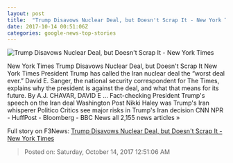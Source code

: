 ```yaml
---
layout: post
title:  "Trump Disavows Nuclear Deal, but Doesn't Scrap It - New York Times"
date: 2017-10-14 00:51:06Z
categories: google-news-top-stories
---
```


![Trump Disavows Nuclear Deal, but Doesn't Scrap It - New York Times](https://static01.nyt.com/images/2017/10/14/us/14dc-nukes-alpha/14dc-nukes-alpha-facebookJumbo-v2.jpg)

New York Times Trump Disavows Nuclear Deal, but Doesn't Scrap It New York Times President Trump has called the Iran nuclear deal the “worst deal ever.” David E. Sanger, the national security correspondent for The Times, explains why the president is against the deal, and what that means for its future. By A.J. CHAVAR, DAVID E ... Fact-checking President Trump's speech on the Iran deal Washington Post Nikki Haley was Trump's Iran whisperer Politico Critics see major risks in Trump's Iran decision CNN NPR - HuffPost - Bloomberg - BBC News all 2,155 news articles »


Full story on F3News: [Trump Disavows Nuclear Deal, but Doesn't Scrap It - New York Times](http://www.f3nws.com/n/YbkgdF)

> Posted on: Saturday, October 14, 2017 12:51:06 AM
